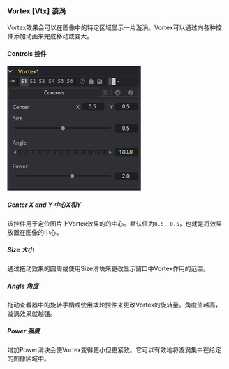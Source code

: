### Vortex [Vtx] 漩涡

Vortex效果会可以在图像中的特定区域显示一片漩涡。Vortex可以通过向各种控件添加动画来完成移动或变大。

#### Controls 控件

![Vtx_Controls](images/Vtx_Controls.png)

##### Center X and Y 中心X和Y

该控件用于定位图片上Vortex效果的的中心。默认值为`0.5, 0.5`，也就是将效果放置在图像的中心。

##### Size 大小

通过拖动效果的圆周或使用Size滑块来更改显示窗口中Vortex作用的范围。

##### Angle 角度

拖动查看器中的旋转手柄或使用拨轮控件来更改Vortex的旋转量。角度值越高，漩涡效果就越强。

##### Power 强度

增加Power滑块会使Vortex变得更小但更紧致。它可以有效地将漩涡集中在给定的图像区域中。


